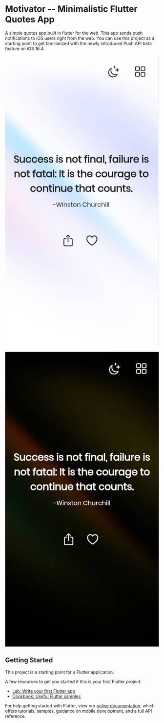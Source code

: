 # Motivator  -- Minimalistic Flutter Quotes App

A simple quotes app built in flutter for the web. This app sends push notifications to iOS users right from the web. You can use this project as a starting point to get familiarized with the newly introduced Push API beta feature on iOS 16.4.

<a target="_blank" rel="noopener noreferrer" href="https://motivator-peach.vercel.app"><img src="md-images/mobile-light.jpg" alt="Light Version - Mobile" title="Light Version - Mobile" style="max-width:100%;"></a>

<a target="_blank" rel="noopener noreferrer" href="https://motivator-peach.vercel.app"><img src="md-images/mobile-dark.jpg" alt="Dark Version - Mobile" title="Dark Version - Mobile" style="max-width:100%;"></a>

## Getting Started

This project is a starting point for a Flutter application.

A few resources to get you started if this is your first Flutter project:

- [Lab: Write your first Flutter app](https://flutter.dev/docs/get-started/codelab)
- [Cookbook: Useful Flutter samples](https://flutter.dev/docs/cookbook)

For help getting started with Flutter, view our
[online documentation](https://flutter.dev/docs), which offers tutorials,
samples, guidance on mobile development, and a full API reference.
